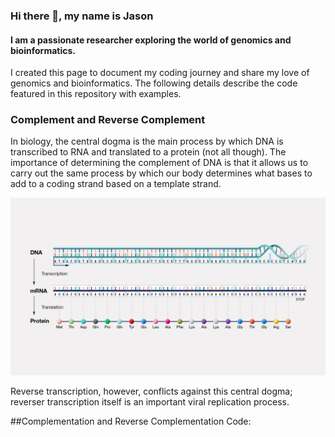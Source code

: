 ### Hi there 👋, my name is Jason 
#### I am a passionate researcher exploring the world of genomics and bioinformatics. 

I created this page to document my coding journey and share my love of genomics and bioinformatics. The following details describe the code featured in this repository with examples. 

### Complement and Reverse Complement  
In biology, the central dogma is the main process by which DNA is transcribed to RNA and translated to a protein (not all though). The importance of determining the complement of DNA is that it allows us to carry out the same process by which our body determines what bases to add to a coding strand based on a template strand. 

![The Central Dogma Path](https://github.com/jasonr-alex/genomics/blob/main/Central-dogma.jpeg)

Reverse transcription, however, conflicts against this central dogma; reverser transcription itself is an important viral replication process. 

##Complementation and Reverse Complementation Code:




 




